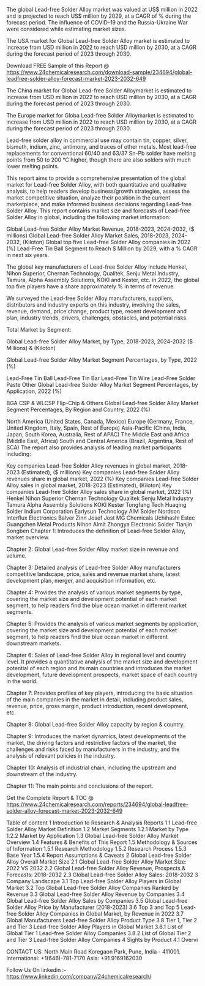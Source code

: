 The global Lead-free Solder Alloy market was valued at US$ million in 2022 and is projected to reach US$ million by 2029, at a CAGR of % during the forecast period. The influence of COVID-19 and the Russia-Ukraine War were considered while estimating market sizes.

The USA market for Global Lead-free Solder Alloy market is estimated to increase from USD million in 2022 to reach USD million by 2030, at a CAGR during the forecast period of 2023 through 2030.

Download FREE Sample of this Report @ https://www.24chemicalresearch.com/download-sample/234694/global-leadfree-solder-alloy-forecast-market-2023-2032-649

The China market for Global Lead-free Solder Alloymarket is estimated to increase from USD million in 2022 to reach USD million by 2030, at a CAGR during the forecast period of 2023 through 2030.

The Europe market for Globa Lead-free Solder Alloymarket is estimated to increase from USD million in 2022 to reach USD million by 2030, at a CAGR during the forecast period of 2023 through 2030.

Lead-free solder alloy in commercial use may contain tin, copper, silver, bismuth, indium, zinc, antimony, and traces of other metals. Most lead-free replacements for conventional 60/40 and 63/37 Sn-Pb solder have melting points from 50 to 200 °C higher, though there are also solders with much lower melting points.

This report aims to provide a comprehensive presentation of the global market for Lead-free Solder Alloy, with both quantitative and qualitative analysis, to help readers develop business/growth strategies, assess the market competitive situation, analyze their position in the current marketplace, and make informed business decisions regarding Lead-free Solder Alloy. This report contains market size and forecasts of Lead-free Solder Alloy in global, including the following market information:

Global Lead-free Solder Alloy Market Revenue, 2018-2023, 2024-2032, ($ millions)
Global Lead-free Solder Alloy Market Sales, 2018-2023, 2024-2032, (Kiloton)
Global top five Lead-free Solder Alloy companies in 2022 (%)
Lead-Free Tin Ball Segment to Reach $ Million by 2029, with a % CAGR in next six years.

The global key manufacturers of Lead-free Solder Alloy include Henkel, Nihon Superior, Chernan Technology, Qualitek, Senju Metal Industry, Tamura, Alpha Assembly Solutions, KOKI and Kester, etc. in 2022, the global top five players have a share approximately % in terms of revenue.

We surveyed the Lead-free Solder Alloy manufacturers, suppliers, distributors and industry experts on this industry, involving the sales, revenue, demand, price change, product type, recent development and plan, industry trends, drivers, challenges, obstacles, and potential risks.

Total Market by Segment:

Global Lead-free Solder Alloy Market, by Type, 2018-2023, 2024-2032 ($ Millions) & (Kiloton)

Global Lead-free Solder Alloy Market Segment Percentages, by Type, 2022 (%)

Lead-Free Tin Ball
Lead-Free Tin Bar
Lead-Free Tin Wire
Lead-Free Solder Paste
Other
Global Lead-free Solder Alloy Market Segment Percentages, by Application, 2022 (%)

BGA
CSP & WLCSP
Flip-Chip & Others
Global Lead-free Solder Alloy Market Segment Percentages, By Region and Country, 2022 (%)

North America (United States, Canada, Mexico)
Europe (Germany, France, United Kingdom, Italy, Spain, Rest of Europe)
Asia-Pacific (China, India, Japan, South Korea, Australia, Rest of APAC)
The Middle East and Africa (Middle East, Africa)
South and Central America (Brazil, Argentina, Rest of SCA)
The report also provides analysis of leading market participants including:

Key companies Lead-free Solder Alloy revenues in global market, 2018-2023 (Estimated), ($ millions)
Key companies Lead-free Solder Alloy revenues share in global market, 2022 (%)
Key companies Lead-free Solder Alloy sales in global market, 2018-2023 (Estimated), (Kiloton)
Key companies Lead-free Solder Alloy sales share in global market, 2022 (%)
Henkel
Nihon Superior
Chernan Technology
Qualitek
Senju Metal Industry
Tamura
Alpha Assembly Solutions
KOKI
Kester
Tongfang Tech
Huaqing Solder
Indium Corporation
Earlysun Technology
AIM Solder
Nordson
Interflux Electronics
Balver Zinn Josef Jost
MG Chemicals
Uchihashi Estec
Guangchen Metal Products
Nihon Almit
Zhongya Electronic Solder
Tianjin Songben
Chapter 1: Introduces the definition of Lead-free Solder Alloy, market overview.

Chapter 2: Global Lead-free Solder Alloy market size in revenue and volume.

Chapter 3: Detailed analysis of Lead-free Solder Alloy manufacturers competitive landscape, price, sales and revenue market share, latest development plan, merger, and acquisition information, etc.

Chapter 4: Provides the analysis of various market segments by type, covering the market size and development potential of each market segment, to help readers find the blue ocean market in different market segments.

Chapter 5: Provides the analysis of various market segments by application, covering the market size and development potential of each market segment, to help readers find the blue ocean market in different downstream markets.

Chapter 6: Sales of Lead-free Solder Alloy in regional level and country level. It provides a quantitative analysis of the market size and development potential of each region and its main countries and introduces the market development, future development prospects, market space of each country in the world.

Chapter 7: Provides profiles of key players, introducing the basic situation of the main companies in the market in detail, including product sales, revenue, price, gross margin, product introduction, recent development, etc.

Chapter 8: Global Lead-free Solder Alloy capacity by region & country.

Chapter 9: Introduces the market dynamics, latest developments of the market, the driving factors and restrictive factors of the market, the challenges and risks faced by manufacturers in the industry, and the analysis of relevant policies in the industry.

Chapter 10: Analysis of industrial chain, including the upstream and downstream of the industry.

Chapter 11: The main points and conclusions of the report.

Get the Complete Report & TOC @ https://www.24chemicalresearch.com/reports/234694/global-leadfree-solder-alloy-forecast-market-2023-2032-649

Table of content
1 Introduction to Research & Analysis Reports
1.1 Lead-free Solder Alloy Market Definition
1.2 Market Segments
1.2.1 Market by Type
1.2.2 Market by Application
1.3 Global Lead-free Solder Alloy Market Overview
1.4 Features & Benefits of This Report
1.5 Methodology & Sources of Information
1.5.1 Research Methodology
1.5.2 Research Process
1.5.3 Base Year
1.5.4 Report Assumptions & Caveats
2 Global Lead-free Solder Alloy Overall Market Size
2.1 Global Lead-free Solder Alloy Market Size: 2022 VS 2032
2.2 Global Lead-free Solder Alloy Revenue, Prospects & Forecasts: 2018-2032
2.3 Global Lead-free Solder Alloy Sales: 2018-2032
3 Company Landscape
3.1 Top Lead-free Solder Alloy Players in Global Market
3.2 Top Global Lead-free Solder Alloy Companies Ranked by Revenue
3.3 Global Lead-free Solder Alloy Revenue by Companies
3.4 Global Lead-free Solder Alloy Sales by Companies
3.5 Global Lead-free Solder Alloy Price by Manufacturer (2018-2023)
3.6 Top 3 and Top 5 Lead-free Solder Alloy Companies in Global Market, by Revenue in 2022
3.7 Global Manufacturers Lead-free Solder Alloy Product Type
3.8 Tier 1, Tier 2 and Tier 3 Lead-free Solder Alloy Players in Global Market
3.8.1 List of Global Tier 1 Lead-free Solder Alloy Companies
3.8.2 List of Global Tier 2 and Tier 3 Lead-free Solder Alloy Companies
4 Sights by Product
4.1 Overvi

CONTACT US:
North Main Road Koregaon Park, Pune, India - 411001.
International: +1(646)-781-7170
Asia: +91 9169162030

Follow Us On linkedin :- https://www.linkedin.com/company/24chemicalresearch/
